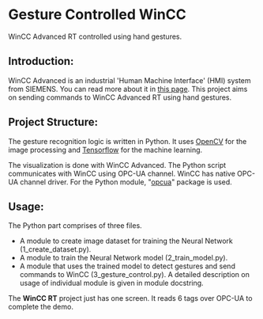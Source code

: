 # Gesture Controlled WinCC
WinCC Advanced RT controlled using hand gestures.

## Introduction:
WinCC Advanced is an industrial 'Human Machine Interface' (HMI) system from SIEMENS. You can read more about it in [this page](http://siemens.com/wincc-advanced).
This project aims on sending commands to WinCC Advanced RT using hand gestures.
  
## Project Structure:
The gesture recognition logic is written in Python. It uses [OpenCV](https://opencv.org/) for the image processing and [Tensorflow](https://www.tensorflow.org/) for the machine learning. 
    
The visualization is done with WinCC Advanced. The Python script communicates with WinCC using OPC-UA channel. WinCC has native OPC-UA channel driver. For the Python module, "[opcua](https://github.com/FreeOpcUa/python-opcua)" package is used. 
  
## Usage:
The Python part comprises of three files. 
* A module to create image dataset for training the Neural Network (1_create_dataset.py).
* A module to train the Neural Network model (2_train_model.py).
* A module that uses the trained model to detect gestures and send commands to WinCC (3_gesture_control.py).
A detailed description on usage of individual module is given in module docstring. 

The **WinCC RT** project just has one screen. It reads 6 tags over OPC-UA to complete the demo.

